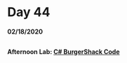 # Day 44
__02/18/2020__

## 

### 

### 

### 

#### Afternoon Lab: [C# BurgerShack Code](https://github.com/trevor-r-allen/csharp-burgershack)